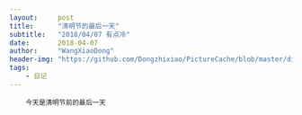 ```yaml
---
layout:     post
title:      "清明节的最后一天"
subtitle:   "2018/04/07 有点冷"
date:       2018-04-07
author:     "WangXiaoDong"
header-img: "https://github.com/Dongzhixiao/PictureCache/blob/master/diaryPic/20180407.jpg?raw=true"
tags:
    - 日记
---
```


```
    今天是清明节前的最后一天
```


